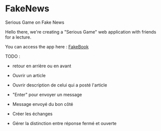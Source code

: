 # FakeNews
Serious Game on Fake News

Hello there, we're creating a "Serious Game" web application with friends for a lecture.

You can access the app here : <a href="https://chipolathug.github.io/FakeNews/HTML/FakeBook.html">FakeBook</a>

TODO :

- retour en arrière ou en avant

- Ouvrir un article

- Ouvrir description de celui qui a posté l'article

- "Enter" pour envoyer un message

- Message envoyé du bon côté

- Créer les échanges 

- Gérer la distinction entre réponse fermé et ouverte
